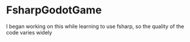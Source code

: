 # FsharpGodotGame
I began working on this while learning to use fsharp, so the quality of the code varies widely

